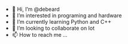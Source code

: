 - 👋 Hi, I’m @debeard
- 👀 I’m interested in programing and hardware
- 🌱 I’m currently learning Python and C++
- 💞️ I’m looking to collaborate on Iot
- 📫 How to reach me ...

<!---
debeard/debeard is a ✨ special ✨ repository because its `README.md` (this file) appears on your GitHub profile.
You can click the Preview link to take a look at your changes.
--->
